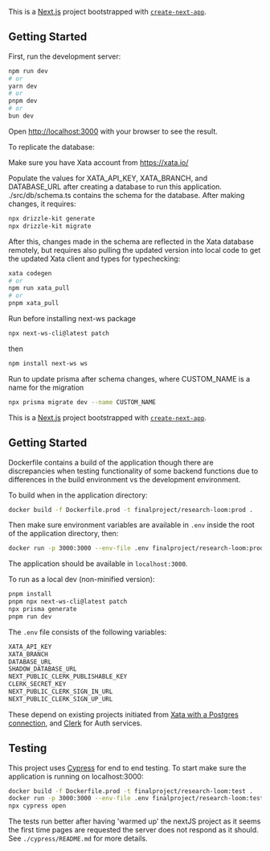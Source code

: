 This is a [Next.js](https://nextjs.org) project bootstrapped with [`create-next-app`](https://nextjs.org/docs/app/api-reference/cli/create-next-app).

## Getting Started

First, run the development server:

```bash
npm run dev
# or
yarn dev
# or
pnpm dev
# or
bun dev
```

Open [http://localhost:3000](http://localhost:3000) with your browser to see the result.

To replicate the database:

Make sure you have Xata account from https://xata.io/

Populate the values for XATA_API_KEY, XATA_BRANCH, and DATABASE_URL after creating a database to run this application.
./src/db/schema.ts contains the schema for the database. After making changes, it requires:

```bash
npx drizzle-kit generate
npx drizzle-kit migrate
```

After this, changes made in the schema are reflected in the Xata database remotely, but requires also pulling the updated version into local code to get the updated Xata client and types for typechecking:

```bash
xata codegen
# or
npm run xata_pull
# or
pnpm xata_pull
```

Run before installing next-ws package
```bash
npx next-ws-cli@latest patch
```
then 
```bash
npm install next-ws ws
```

Run to update prisma after schema changes, where CUSTOM_NAME is a name for the migration
```bash
npx prisma migrate dev --name CUSTOM_NAME
```

This is a [Next.js](https://nextjs.org) project bootstrapped with [`create-next-app`](https://nextjs.org/docs/app/api-reference/cli/create-next-app).

## Getting Started
Dockerfile contains a build of the application though there are discrepancies when testing functionality of some backend functions due to differences in the build environment vs the development environment.

To build when in the application directory:

```bash
docker build -f Dockerfile.prod -t finalproject/research-loom:prod .
```

Then make sure environment variables are available in `.env` inside the root of the application directory, then:

```bash
docker run -p 3000:3000 --env-file .env finalproject/research-loom:prod
```

The application should be available in `localhost:3000`.

To run as a local dev (non-minified version):
```bash
pnpm install
pnpm npx next-ws-cli@latest patch
npx prisma generate
pnpm run dev
```
The `.env` file consists of the following variables:

```bash
XATA_API_KEY
XATA_BRANCH
DATABASE_URL
SHADOW_DATABASE_URL
NEXT_PUBLIC_CLERK_PUBLISHABLE_KEY
CLERK_SECRET_KEY
NEXT_PUBLIC_CLERK_SIGN_IN_URL
NEXT_PUBLIC_CLERK_SIGN_UP_URL
```
These depend on existing projects initiated from [Xata with a Postgres connection](https://xata.io/docs/postgres), and [Clerk](clerk.com) for Auth services.

## Testing

This project uses [Cypress](https://docs.cypress.io/app/end-to-end-testing/writing-your-first-end-to-end-test) for end to end testing. To start make sure the application is running on localhost:3000:

```bash
docker build -f Dockerfile.prod -t finalproject/research-loom:test .
docker run -p 3000:3000 --env-file .env finalproject/research-loom:test
npx cypress open
```

The tests run better after having 'warmed up' the nextJS project as it seems the first time pages are requested the server does not respond as it should. See `./cypress/README.md` for more details.


